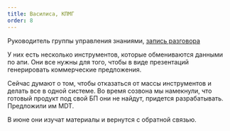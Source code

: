```yaml
---
title: Василиса, КПМГ
order: 8
---
```


Руководитель группы управления знаниями, [запись разговора](https://icsitru-my.sharepoint.com/:v:/g/personal/ekaterina_pavlova_ics-it_ru/ER05UqH09lhBpEjFyvb8IucBrZ88NdylWEy3040DHR-EBA?email=vstrizhakova%40kpmg.ru&e=PX0fPd)

У них есть несколько инструментов, которые обмениваются данными по апи. Они все нужны для того, чтобы в виде презентаций генерировать коммерческие предложения.

Сейчас думают о том, чтобы отказаться от массы инструментов и делать все в одной системе. Во время созвона мы намекнули, что готовый продукт под свой БП они не найдут, придется разрабатывать. Предложили им MDT.

В июне они изучат материалы и вернутся с обратной связью.